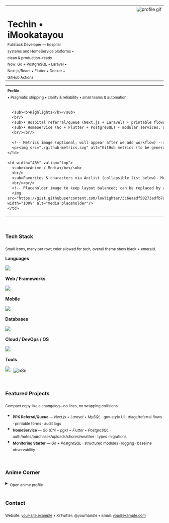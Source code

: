 <!-- ===== COMPACT PRO (no dividers) — Emerald x Black — v5 ===== -->

<!-- Header: left text / right GIF -->
<table width="100%">
  <tr>
    <td align="left" valign="top">
      <h1 style="margin-bottom:0">Techin • iMookatayou</h1>
      <sub>Fullstack Developer — hospital systems and HomeService platforms • clean & production-ready</sub>
      <br/>
      <sub>Now: Go + PostgreSQL • Laravel • Next.js/React • Flutter • Docker • GitHub Actions</sub>
    </td>
    <td align="right" valign="top" width="260">
      <img src="assets/makima-chainsaw-man.gif" width="240" alt="profile gif"/>
    </td>
  </tr>
</table>

<!-- Two columns like lowlighter (left = dev/metrics, right = anime/media) -->
<table width="100%">
  <tr>
    <td width="52%" valign="top">
      <sub><b>Profile</b></sub>
      <br/>
      <sub>• Pragmatic shipping • clarity & reliability • small teams & automation</sub>
      <br/><br/>

      <sub><b>Highlights</b></sub>
      <br/>
      <sub>• Hospital referral/queue (Next.js + Laravel) • printable flows, audit logs</sub><br/>
      <sub>• HomeService (Go + Flutter + PostgreSQL) • modular services, strong DB types</sub>
      <br/><br/>

      <!-- Metrics image (optional; will appear after we add workflow) -->
      <p><img src="./github-metrics.svg" alt="GitHub metrics (to be generated)" /></p>
    </td>

    <td width="48%" valign="top">
      <sub><b>Anime / Media</b></sub>
      <br/>
      <sub>Favorites & characters via Anilist (collapsible list below). Music recents optional.</sub>
      <br/><br/>
      <!-- Placeholder image to keep layout balanced; can be replaced by a metrics widget later -->
      <img src="https://gist.githubusercontent.com/lowlighter/3c6eaedf50273adfb7a510822672f570/raw/placeholder.svg" width="100%" alt="media placeholder"/>
    </td>
  </tr>
</table>

<br/>

### Tech Stack
<sub>Small icons, many per row; color allowed for tech, overall theme stays black + emerald.</sub>

**Languages**
<p>
  <img src="https://skillicons.dev/icons?i=go,ts,js,python,php,dart&perline=14" height="26" />
</p>

**Web / Frameworks**
<p>
  <img src="https://skillicons.dev/icons?i=react,nextjs,vue,laravel&perline=14" height="26" />
</p>

**Mobile**
<p>
  <img src="https://skillicons.dev/icons?i=flutter&perline=14" height="26" />
</p>

**Databases**
<p>
  <img src="https://skillicons.dev/icons?i=postgres,mysql,mongodb&perline=14" height="26" />
</p>

**Cloud / DevOps / OS**
<p>
  <img src="https://skillicons.dev/icons?i=docker,aws,firebase,jenkins,githubactions,nginx,linux,ubuntu,arch&perline=14" height="26" />
</p>

**Tools**
<p>
  <img src="https://skillicons.dev/icons?i=postman,git,github,vscode&perline=14" height="26" />
  <img alt="n8n" src="https://img.shields.io/badge/n8n-Automations-0CE8A7?labelColor=000" height="18" style="vertical-align:middle;margin-left:6px;" />
</p>

<br/>

### Featured Projects
<sub>Compact copy like a changelog—no lines, no wrapping collisions.</sub>

- <sub><b>PPK Referral/Queue</b> — <i>Next.js + Laravel + MySQL</i> · gov-style UI · triage/referral flows · printable forms · audit logs</sub>  
- <sub><b>HomeService</b> — <i>Go (Chi + pgx) + Flutter + PostgreSQL</i> · auth/notes/purchases/uploads/chores/weather · typed migrations</sub>  
- <sub><b>Monitoring Starter</b> — <i>Go + PostgreSQL</i> · structured modules · logging · baseline observability</sub>

<br/>

### Anime Corner
<details>
  <summary><sub>Open anime profile</sub></summary>
  <sub>This will render favorites & characters via the Anilist plugin of <code>lowlighter/metrics</code>.</sub>
</details>

<br/>

### Contact
<sub>Website: <a href="https://your-site.example">your-site.example</a> • X/Twitter: @yourhandle • Email: you@example.com</sub>

<!-- ===== END ===== -->
